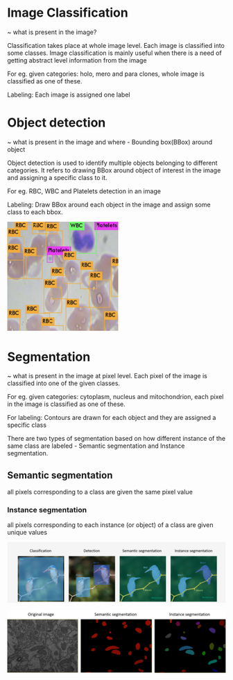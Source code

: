 # Image Classification

~ what is present in the image?

Classification takes place at whole image level. Each image is classified into some classes.  Image classification is mainly useful when there is a need of getting abstract level information from the image 

For eg. given categories: holo, mero and para clones, whole image is classified as one of these. 

Labeling: Each image is assigned one label

# Object detection

~ what is present in the image and where - Bounding box(BBox) around object

Object detection is used to identify multiple objects belonging to different categories. It refers to drawing BBox around object of interest in the image and assigning a specific class to it.  

For eg. RBC, WBC and Platelets detection in an image

Labeling: Draw BBox around each object in the image and assign some class to each bbox.

<img src="detection.png" style="zoom:25%;" />

# Segmentation

~ what is present in the image at pixel level. Each pixel of the image is classified into one of the given classes.

For eg. given categories: cytoplasm, nucleus and mitochondrion, each pixel in the image is classified as one of these.

For labeling: Contours are drawn for each object and they are assigned a specific class



There are two types of segmentation based on how different instance of the same class are labeled - Semantic segmentation and Instance segmentation.

## Semantic  segmentation

all pixels corresponding to a class are given the same pixel value

### Instance segmentation

all pixels corresponding to each instance (or object) of a class are given unique values

<img src="types_of_seg.png" style="zoom:60%;" />

![](seg_type.png)

